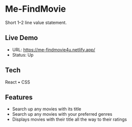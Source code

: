 # Me-FindMovie

Short 1–2 line value statement.

## Live Demo
- URL: https://me-findmovie4u.netlify.app/
- Status: Up

## Tech
React • CSS

## Features
- Search up any movies with its title
- Search up any movies with your preferred genres
- Displays movies with their title all the way to their ratings
